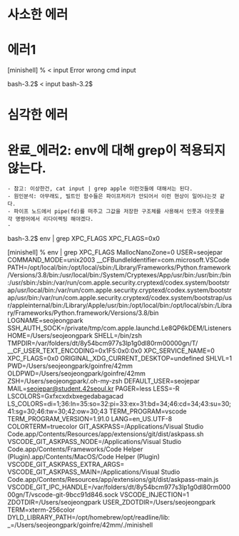 # 사소한 에러
# 에러1
[minishell] % < input
Error
wrong cmd input

bash-3.2$ < input
bash-3.2$

# 심각한 에러
# 완료_에러2: env에 대해 grep이 적용되지 않는다.
	- 참고: 이상한건, cat input | grep apple 이런것들에 대해서는 된다.
	- 원인분석: 아무래도, 빌트인 함수들은 파이프처리가 안되어서 이런 현상이 일어나는것 같다. 
	- 파이프 노드에서 pipe(fd)를 떠주고 그값을 저장한 구조체를 사용해서 인풋과 아웃풋을 각 명령어에서 리다이렉팅 해야겠다. 
	- 
bash-3.2$ env | grep XPC_FLAGS
XPC_FLAGS=0x0

[minishell] % env | grep XPC_FLAGS
MallocNanoZone=0
USER=seojepar
COMMAND_MODE=unix2003
__CFBundleIdentifier=com.microsoft.VSCode
PATH=/opt/local/bin:/opt/local/sbin:/Library/Frameworks/Python.framework/Versions/3.8/bin:/usr/local/bin:/System/Cryptexes/App/usr/bin:/usr/bin:/bin:/usr/sbin:/sbin:/var/run/com.apple.security.cryptexd/codex.system/bootstrap/usr/local/bin:/var/run/com.apple.security.cryptexd/codex.system/bootstrap/usr/bin:/var/run/com.apple.security.cryptexd/codex.system/bootstrap/usr/appleinternal/bin:/Library/Apple/usr/bin:/opt/local/bin:/opt/local/sbin:/Library/Frameworks/Python.framework/Versions/3.8/bin
LOGNAME=seojeongpark
SSH_AUTH_SOCK=/private/tmp/com.apple.launchd.Le8QP6kDEM/Listeners
HOME=/Users/seojeongpark
SHELL=/bin/zsh
TMPDIR=/var/folders/dt/8y54bcm977s3lp1g0dl80rm00000gn/T/
__CF_USER_TEXT_ENCODING=0x1F5:0x0:0x0
XPC_SERVICE_NAME=0
XPC_FLAGS=0x0
ORIGINAL_XDG_CURRENT_DESKTOP=undefined
SHLVL=1
PWD=/Users/seojeongpark/goinfre/42mm
OLDPWD=/Users/seojeongpark/goinfre/42mm
ZSH=/Users/seojeongpark/.oh-my-zsh
DEFAULT_USER=seojepar
MAIL=seojepar@student.42seoul.kr
PAGER=less
LESS=-R
LSCOLORS=Gxfxcxdxbxegedabagacad
LS_COLORS=di=1;36:ln=35:so=32:pi=33:ex=31:bd=34;46:cd=34;43:su=30;41:sg=30;46:tw=30;42:ow=30;43
TERM_PROGRAM=vscode
TERM_PROGRAM_VERSION=1.91.0
LANG=en_US.UTF-8
COLORTERM=truecolor
GIT_ASKPASS=/Applications/Visual Studio Code.app/Contents/Resources/app/extensions/git/dist/askpass.sh
VSCODE_GIT_ASKPASS_NODE=/Applications/Visual Studio Code.app/Contents/Frameworks/Code Helper (Plugin).app/Contents/MacOS/Code Helper (Plugin)
VSCODE_GIT_ASKPASS_EXTRA_ARGS=
VSCODE_GIT_ASKPASS_MAIN=/Applications/Visual Studio Code.app/Contents/Resources/app/extensions/git/dist/askpass-main.js
VSCODE_GIT_IPC_HANDLE=/var/folders/dt/8y54bcm977s3lp1g0dl80rm00000gn/T/vscode-git-9bcc91d846.sock
VSCODE_INJECTION=1
ZDOTDIR=/Users/seojeongpark
USER_ZDOTDIR=/Users/seojeongpark
TERM=xterm-256color
DYLD_LIBRARY_PATH=/opt/homebrew/opt/readline/lib:
_=/Users/seojeongpark/goinfre/42mm/./minishell

